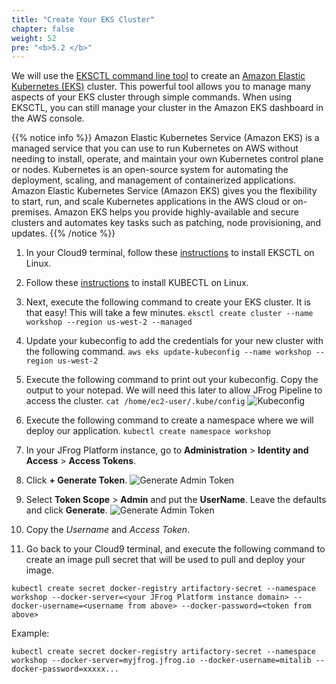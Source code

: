 ```yaml
---
title: "Create Your EKS Cluster"
chapter: false
weight: 52
pre: "<b>5.2 </b>"
---
```


We will use the [EKSCTL command line tool](https://docs.aws.amazon.com/eks/latest/userguide/getting-started-eksctl.html) to create an [Amazon Elastic Kubernetes (EKS)](https://docs.aws.amazon.com/eks/latest/userguide/what-is-eks.html) cluster. This powerful tool allows you to manage many aspects of your EKS cluster through simple commands. When using EKSCTL, you can still manage your cluster in the Amazon EKS dashboard in the AWS console.

{{% notice info %}}
Amazon Elastic Kubernetes Service (Amazon EKS) is a managed service that you can use to run Kubernetes on AWS without needing to install, operate, and maintain your own Kubernetes control plane or nodes. Kubernetes is an open-source system for automating the deployment, scaling, and management of containerized applications. Amazon Elastic Kubernetes Service (Amazon EKS) gives you the flexibility to start, run, and scale Kubernetes applications in the AWS cloud or on-premises. Amazon EKS helps you provide highly-available and secure clusters and automates key tasks such as patching, node provisioning, and updates.
{{% /notice %}}

1. In your Cloud9 terminal, follow these [instructions](https://docs.aws.amazon.com/eks/latest/userguide/eksctl.html) to install EKSCTL on Linux.
2. Follow these [instructions](https://docs.aws.amazon.com/eks/latest/userguide/install-kubectl.html) to install KUBECTL on Linux.
3. Next, execute the following command to create your EKS cluster. It is that easy! This will take a few minutes.
   ``
   eksctl create cluster --name workshop --region us-west-2 --managed
   ``
4. Update your kubeconfig to add the credentials for your new cluster with the following command.
   ``
   aws eks update-kubeconfig --name workshop --region us-west-2
   ``
5. Execute the following command to print out your kubeconfig. Copy the output to your notepad. We will need this later to allow JFrog Pipeline to access the cluster.
   ``
   cat /home/ec2-user/.kube/config
   ``
   ![Kubeconfig](/images/kubeconfig.png)

6. Execute the following command to create a namespace where we will deploy our application.
   ``
   kubectl create namespace workshop
   ``

7. In your JFrog Platform instance, go to **Administration** > **Identity and Access** > **Access Tokens**.

8. Click **+ Generate Token**.
   ![Generate Admin Token](/images/jpd-generate-token.png)

9. Select **Token Scope** > **Admin** and put the **UserName**. Leave the defaults and click **Generate**.
   ![Generate Admin Token](/images/jpd-generate-token.png)

10. Copy the _Username_ and _Access Token_.

11. Go back to your Cloud9 terminal, and execute the following command to create an image pull secret that will be used to pull and deploy your image.

   ```
   kubectl create secret docker-registry artifactory-secret --namespace workshop --docker-server=<your JFrog Platform instance domain> --docker-username=<username from above> --docker-password=<token from above>
   ```

   Example:
   
   ```
   kubectl create secret docker-registry artifactory-secret --namespace workshop --docker-server=myjfrog.jfrog.io --docker-username=mitalib --docker-password=xxxxx...
   ```

